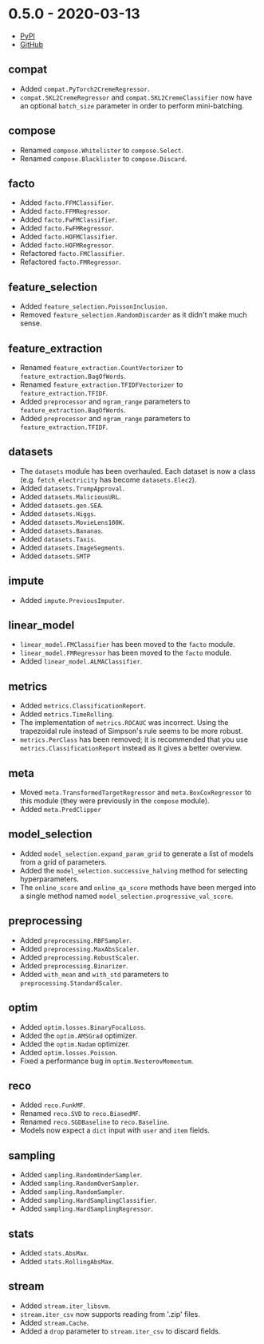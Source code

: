 # 0.5.0 - 2020-03-13

- [PyPI](https://pypi.org/project/river/0.5.0/)
- [GitHub](https://github.com/river-ml/river/releases/tag/0.5.0)

## compat

- Added `compat.PyTorch2CremeRegressor`.
- `compat.SKL2CremeRegressor` and `compat.SKL2CremeClassifier` now have an optional `batch_size` parameter in order to perform mini-batching.

## compose

- Renamed `compose.Whitelister` to `compose.Select`.
- Renamed `compose.Blacklister` to `compose.Discard`.

## facto

- Added `facto.FFMClassifier`.
- Added `facto.FFMRegressor`.
- Added `facto.FwFMClassifier`.
- Added `facto.FwFMRegressor`.
- Added `facto.HOFMClassifier`.
- Added `facto.HOFMRegressor`.
- Refactored `facto.FMClassifier`.
- Refactored `facto.FMRegressor`.

## feature_selection

- Added `feature_selection.PoissonInclusion`.
- Removed `feature_selection.RandomDiscarder` as it didn't make much sense.

## feature_extraction

- Renamed `feature_extraction.CountVectorizer` to `feature_extraction.BagOfWords`.
- Renamed `feature_extraction.TFIDFVectorizer` to `feature_extraction.TFIDF`.
- Added `preprocessor` and `ngram_range` parameters to `feature_extraction.BagOfWords`.
- Added `preprocessor` and `ngram_range` parameters to `feature_extraction.TFIDF`.

## datasets

- The `datasets` module has been overhauled. Each dataset is now a class (e.g. `fetch_electricity` has become `datasets.Elec2`).
- Added `datasets.TrumpApproval`.
- Added `datasets.MaliciousURL`.
- Added `datasets.gen.SEA`.
- Added `datasets.Higgs`.
- Added `datasets.MovieLens100K`.
- Added `datasets.Bananas`.
- Added `datasets.Taxis`.
- Added `datasets.ImageSegments`.
- Added `datasets.SMTP`

## impute

- Added `impute.PreviousImputer`.

## linear_model

- `linear_model.FMClassifier` has been moved to the `facto` module.
- `linear_model.FMRegressor` has been  moved to the `facto` module.
- Added `linear_model.ALMAClassifier`.

## metrics

- Added `metrics.ClassificationReport`.
- Added `metrics.TimeRolling`.
- The implementation of `metrics.ROCAUC` was incorrect. Using the trapezoidal rule instead of Simpson's rule seems to be more robust.
- `metrics.PerClass` has been removed; it is recommended that you use `metrics.ClassificationReport` instead as it gives a better overview.

## meta

- Moved `meta.TransformedTargetRegressor` and `meta.BoxCoxRegressor` to this module (they were previously in the `compose` module).
- Added `meta.PredClipper`

## model_selection

- Added `model_selection.expand_param_grid` to generate a list of models from a grid of parameters.
- Added the `model_selection.successive_halving` method for selecting hyperparameters.
- The `online_score` and `online_qa_score` methods have been merged into a single method named `model_selection.progressive_val_score`.

## preprocessing

- Added `preprocessing.RBFSampler`.
- Added `preprocessing.MaxAbsScaler`.
- Added `preprocessing.RobustScaler`.
- Added `preprocessing.Binarizer`.
- Added `with_mean` and `with_std` parameters to `preprocessing.StandardScaler`.

## optim

- Added `optim.losses.BinaryFocalLoss`.
- Added the `optim.AMSGrad` optimizer.
- Added the `optim.Nadam` optimizer.
- Added `optim.losses.Poisson`.
- Fixed a performance bug in `optim.NesterovMomentum`.

## reco

- Added `reco.FunkMF`.
- Renamed `reco.SVD` to `reco.BiasedMF`.
- Renamed `reco.SGDBaseline` to `reco.Baseline`.
- Models now expect a `dict` input with `user` and `item` fields.

## sampling

- Added `sampling.RandomUnderSampler`.
- Added `sampling.RandomOverSampler`.
- Added `sampling.RandomSampler`.
- Added `sampling.HardSamplingClassifier`.
- Added `sampling.HardSamplingRegressor`.

## stats

- Added `stats.AbsMax`.
- Added `stats.RollingAbsMax`.

## stream

- Added `stream.iter_libsvm`.
- `stream.iter_csv` now supports reading from '.zip' files.
- Added `stream.Cache`.
- Added a `drop` parameter to `stream.iter_csv` to discard fields.
